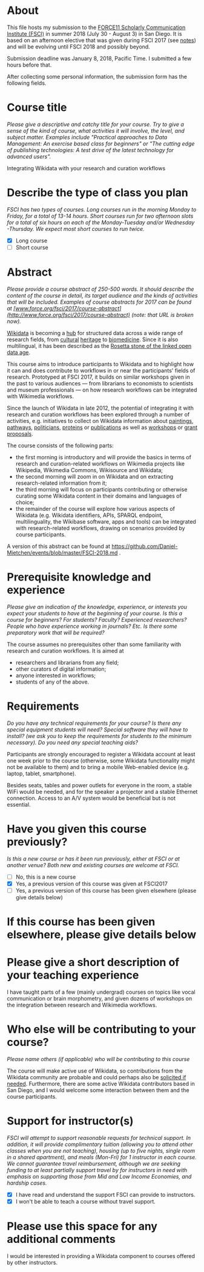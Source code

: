 # About

This file hosts my submission to the [FORCE11 Scholarly Communication Institute (FSCI)](https://www.force11.org/fsci) in summer 2018 (July 30 - August 3) in San Diego. It is based on an afternoon elective that was given during FSCI 2017 (see [notes](https://www.wikidata.org/wiki/User:Daniel_Mietchen/FSCI_2017)) and will be evolving until FSCI 2018 and possibly beyond. 

Submission deadline was January 8, 2018, Pacific Time. I submitted a few hours before that.

After collecting some personal information, the submission form has the following fields.

# Course title

*Please give a descriptive and catchy title for your course. Try to give a sense of the kind of course, what activities it will involve, the level, and subject matter. Examples include "Practical approaches to Data Management: An exercise based class for beginners" or "The cutting edge of publishing technologies: A test drive of the latest technology for advanced users".*

Integrating Wikidata with your research and curation workflows

# Describe the type of class you plan

*FSCI has two types of courses. Long courses run in the morning Monday to Friday, for a total of 13-14 hours. Short courses run for two afternoon slots for a total of six hours on each of the Monday-Tuesday and/or Wednesday -Thursday. We expect most short courses to run twice.*

- [x] Long course
- [ ] Short course

# Abstract

*Please provide a course abstract of 250-500 words. It should describe the content of the course in detail, its target audience and the kinds of activities that will be included. Examples of course abstracts for 2017 can be found at [www.force.org/fsci/2017/course-abstract](http://www.force.org/fsci/2017/course-abstract) (note: that URL is broken now).*

[Wikidata](https://wikidata.org/) is becoming a [hub](https://tools.wmflabs.org/hub/) for structured data across a wide range of research fields, from [cultural](http://blogs.bodleian.ox.ac.uk/digital/author/poulterm/) [heritage](https://medium.com/@alexstinson/wikidata-in-collections-building-a-universal-language-for-connecting-glam-catalogs-59b14aa3214c) to [biomedicine](https://www.slideshare.net/andrewsu/bosc2017-using-wikidata-as-an-open-communitymaintained-database-of-biomedical-knowledge). Since it is also multilingual, it has been described as the [Rosetta stone of the linked open data age](http://lab.cccb.org/en/wikidata-the-new-rosetta-stone/).

This course aims to introduce participants to Wikidata and to highlight how it can and does contribute to workflows in or near the participants' fields of research. Prototyped at FSCI 2017, it builds on similar workshops given in the past to various audiences &mdash; from librarians to economists to scientists and museum professionals &mdash; on how research workflows can be integrated with Wikimedia workflows.

Since the launch of Wikidata in late 2012, the potential of integrating it with research and curation workflows has been explored through a number of activities, e.g. initiatives to collect on Wikidata information about [paintings](https://www.wikidata.org/wiki/Wikidata:WikiProject_sum_of_all_paintings), [pathways](https://www.wikidata.org/wiki/User:ProteinBoxBot/SPARQL_Examples#Wikidata_-%3E_Wikipathways), [politicians](https://www.mysociety.org/democracy/everypolitician/), [proteins](https://www.wikidata.org/wiki/User:ProteinBoxBot/SPARQL_Examples#Uniprot_-%3E_Wikidata) or [publications](https://meta.wikimedia.org/wiki/WikiCite) as well as [workshops](https://www.wikidata.org/wiki/Wikidata:WikiProject_Ontology/Biocuration_2016) or [grant](https://doi.org/10.3897/rio.1.e7573) [proposals](http://sulab.org/2017/07/the-gene-wiki-project-looking-to-the-future-v-2017/).

The course consists of the following parts:
- the first morning is introductory and will provide the basics in terms of research and curation-related workflows on Wikimedia projects like Wikipedia, Wikimedia Commons, Wikisource and Wikidata;
- the second morning will zoom in on Wikidata and on extracting research-related information from it;
- the third morning will focus on participants contributing or otherwise curating some Wikidata content in their domains and languages of choice;
- the remainder of the course will explore how various aspects of Wikidata (e.g. Wikidata identifiers, APIs, SPARQL endpoint, multilinguality, the Wikibase software, apps and tools) can be integrated with research-related workflows, drawing on scenarios provided by course participants.

A version of this abstract can be found at https://github.com/Daniel-Mietchen/events/blob/master/FSCI-2018.md .


# Prerequisite knowledge and experience

*Please give an indication of the knowledge, experience, or interests you expect your students to have at the beginning of your course. Is this a course for beginners? For students? Faculty? Experienced researchers? People who have experience working in journals? Etc. Is there some preparatory work that will be required?*

The course assumes no prerequisites other than some familiarity with research and curation workflows. It is aimed at 
- researchers and librarians from any field;
- other curators of digital information;
- anyone interested in workflows;
- students of any of the above.

# Requirements

*Do you have any technical requirements for your course? Is there any special equipment students will need? Special software they will have to install? (we ask you to keep the requirements for students to the minimum necessary). Do you need any special teaching aids?*

Participants are strongly encouraged to register a Wikidata account at least one week prior to the course (otherwise, some Wikidata functionality might not be available to them) and to bring a mobile Web-enabled device (e.g. laptop, tablet, smartphone).

Besides seats, tables and power outlets for everyone in the room, a stable WiFi would be needed, and for the speaker a projector and a stable Ethernet connection. Access to an A/V system would be beneficial but is not essential.

# Have you given this course previously?

*Is this a new course or has it been run previously, either at FSCI or at another venue? Both new and existing courses are welcome at FSCI.*

- [ ] No, this is a new course
- [x] Yes, a previous version of this course was given at FSCI2017
- [ ] Yes, a previous version of this course has been given elsewhere (please give details below)

# If this course has been given elsewhere, please give details below

# Please give a short description of your teaching experience

I have taught parts of a few (mainly undergrad) courses on topics like vocal communication or brain morphometry, and given dozens of workshops on the integration between research and Wikimedia workflows.

# Who else will be contributing to your course?

*Please name others (if applicable) who will be contributing to this course*

The course will make active use of Wikidata, so contributions from the Wikidata community are probable and could perhaps also be [solicited if needed](https://www.wikidata.org/wiki/Wikidata:Request_a_query). Furthermore, there are some active Wikidata contributors based in San Diego, and I would welcome some interaction between them and the course participants.

# Support for instructor(s)

*FSCI will attempt to support reasonable requests for technical support. In addition, it will provide complimentary tuition (allowing you to attend other classes when you are not teaching), housing (up to five nights, single room in a shared apartment), and meals (Mon-Fri) for 1 instructor in each course. We cannot guarantee travel reimbursement, although we are seeking funding to at least partially support travel by for instructors in need with emphasis on supporting those from Mid and Low Income Economies, and hardship cases.*

- [x] I have read and understand the support FSCI can provide to instructors.
- [x] I won't be able to teach a course without travel support.

# Please use this space for any additional comments 

I would be interested in providing a Wikidata component to courses offered by other instructors.
